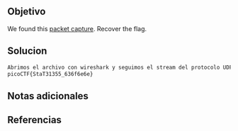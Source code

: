## Objetivo
We found this [packet capture](https://jupiter.challenges.picoctf.org/static/483e50268fe7e015c49caf51a69063d0/capture.pcap). Recover the flag.

## Solucion
```bash
Abrimos el archivo con wireshark y seguimos el stream del protocolo UDP y despues buscamos algo parecido a la bandera. La bandera esta en el stream 6, y es la siguiente:
picoCTF{StaT31355_636f6e6e}
```

## Notas adicionales

## Referencias